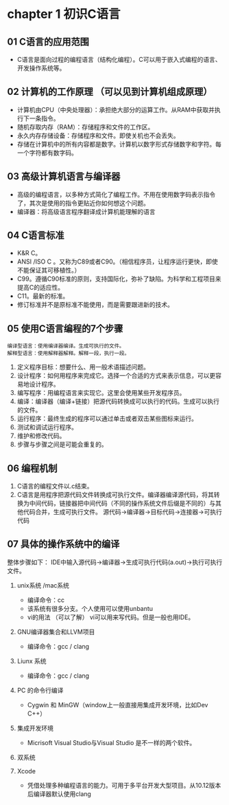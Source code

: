 # chapter 1  初识C语言

## 01 C语言的应用范围

* C语言是面向过程的编程语言（结构化编程）。C可以用于嵌入式编程的语言、开发操作系统等。

## 02 计算机的工作原理 （可以见到计算机组成原理）

* 计算机由CPU（中央处理器）：承担绝大部分的运算工作。从RAM中获取并执行下一条指令。
* 随机存取内存（RAM）：存储程序和文件的工作区。
* 永久内存存储设备：存储程序和文件。即使关机也不会丢失。
* 存储在计算机中的所有内容都是数字。计算机以数字形式存储数字和字符。每一个字符都有数字码。

## 03 高级计算机语言与编译器
* 高级的编程语言，以多种方式简化了编程工作。不用在使用数字码表示指令了，其次是使用的指令更贴近你如何想这个问题。
* 编译器：将高级语言程序翻译成计算机能理解的语言

## 04 C语言标准
- K&R C。
- ANSI /ISO C 。又称为C89或者C90。（相信程序员，让程序运行更快，即使不能保证其可移植性。）
- C99。遵循C90标准的原则，支持国际化，弥补了缺陷。为科学和工程项目来提高C的适应性。
- C11。最新的标准。
- 修订标准并不是原标准不能使用，而是需要跟进新的技术。

## 05 使用C语言编程的7个步骤
	编译型语言：使用编译器编译。生成可执行的文件。
	解释型语言：使用解释器解释。解释一段，执行一段。
1. 定义程序目标：想要什么、用一般术语描述问题。
2. 设计程序：如何用程序来完成它。选择一个合适的方式来表示信息，可以更容易地设计程序。
3. 编写程序：用编程语言来实现它。这里会使用某些开发程序员。
4. 编译：编译器（编译+链接）把源代码转换成可以执行的代码。生成可以执行的文件。
5. 运行程序：最终生成的程序可以通过单击或者双击某些图标来运行。
6. 测试和调试运行程序。
7. 维护和修改代码。
8. 步骤与步骤之间是可能会重复的。

## 06 编程机制
1. C语言的编程文件以.c结束。
2. C语言是用程序把源代码文件转换成可执行文件。编译器编译源代码，将其转换为中间代码，链接器把中间代码（不同的操作系统文件后缀是不同的）与其他代码合并，生成可执行文件。 源代码->编译器->目标代码->连接器->可执行代码

## 07 具体的操作系统中的编译
整体步骤如下： IDE中输入源代码->编译器->生成可执行代码(a.out)->执行可执行文件。
1. unix系统 /mac系统
	- 编译命令：cc
	- 该系统有很多分支。个人使用可以使用unbantu
	- vi的用法 （可以了解） vi可以用来写代码。但是一般也用IDE。
  
2. GNU编译器集合和LLVM项目
	- 编译命令：gcc / clang

3. Liunx 系统
	- 编译命令：gcc / clang

4. PC 的命令行编译
	- Cygwin 和 MinGW（window上一般直接用集成开发环境，比如Dev C++）

5. 集成开发环境
   - Micrisoft Visual Studio与Visual Studio 是不一样的两个软件。

6. 双系统

7. Xcode
   - 凭借处理多种编程语言的能力。可用于多平台开发大型项目。从10.12版本后编译器默认使用clang
